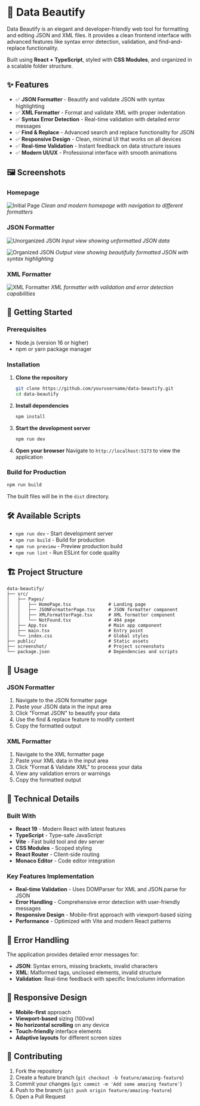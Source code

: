 # 🧼 Data Beautify

Data Beautify is an elegant and developer-friendly web tool for formatting and editing JSON and XML files. It provides a clean frontend interface with advanced features like syntax error detection, validation, and find-and-replace functionality.

Built using **React + TypeScript**, styled with **CSS Modules**, and organized in a scalable folder structure.

## ✨ Features

- ✅ **JSON Formatter** - Beautify and validate JSON with syntax highlighting
- ✅ **XML Formatter** - Format and validate XML with proper indentation
- ✅ **Syntax Error Detection** - Real-time validation with detailed error messages
- ✅ **Find & Replace** - Advanced search and replace functionality for JSON
- ✅ **Responsive Design** - Clean, minimal UI that works on all devices
- ✅ **Real-time Validation** - Instant feedback on data structure issues
- ✅ **Modern UI/UX** - Professional interface with smooth animations

## 🖼️ Screenshots

### Homepage
![Initial Page](screenshot/001_initial_page.png)
*Clean and modern homepage with navigation to different formatters*

### JSON Formatter
![Unorganized JSON](screenshot/002_un_organized_json.png)
*Input view showing unformatted JSON data*

![Organized JSON](screenshot/003_organized_json.png)
*Output view showing beautifully formatted JSON with syntax highlighting*

### XML Formatter
![XML Formatter](screenshot/004_xml_formatter.png)
*XML formatter with validation and error detection capabilities*

## 🚀 Getting Started

### Prerequisites

- Node.js (version 16 or higher)
- npm or yarn package manager

### Installation

1. **Clone the repository**
   ```bash
   git clone https://github.com/yourusername/data-beautify.git
   cd data-beautify
   ```

2. **Install dependencies**
   ```bash
   npm install
   ```

3. **Start the development server**
   ```bash
   npm run dev
   ```

4. **Open your browser**
   Navigate to `http://localhost:5173` to view the application

### Build for Production

```bash
npm run build
```

The built files will be in the `dist` directory.

## 🛠️ Available Scripts

- `npm run dev` - Start development server
- `npm run build` - Build for production
- `npm run preview` - Preview production build
- `npm run lint` - Run ESLint for code quality

## 🏗️ Project Structure

```
data-beautify/
├── src/
│   ├── Pages/
│   │   ├── HomePage.tsx              # Landing page
│   │   ├── JSONFormatterPage.tsx     # JSON formatter component
│   │   ├── XMLFormatterPage.tsx      # XML formatter component
│   │   └── NotFound.tsx              # 404 page
│   ├── App.tsx                       # Main app component
│   ├── main.tsx                      # Entry point
│   └── index.css                     # Global styles
├── public/                           # Static assets
├── screenshot/                       # Project screenshots
└── package.json                      # Dependencies and scripts
```

## 🎯 Usage

### JSON Formatter
1. Navigate to the JSON formatter page
2. Paste your JSON data in the input area
3. Click "Format JSON" to beautify your data
4. Use the find & replace feature to modify content
5. Copy the formatted output

### XML Formatter
1. Navigate to the XML formatter page
2. Paste your XML data in the input area
3. Click "Format & Validate XML" to process your data
4. View any validation errors or warnings
5. Copy the formatted output

## 🔧 Technical Details

### Built With
- **React 19** - Modern React with latest features
- **TypeScript** - Type-safe JavaScript
- **Vite** - Fast build tool and dev server
- **CSS Modules** - Scoped styling
- **React Router** - Client-side routing
- **Monaco Editor** - Code editor integration

### Key Features Implementation
- **Real-time Validation** - Uses DOMParser for XML and JSON.parse for JSON
- **Error Handling** - Comprehensive error detection with user-friendly messages
- **Responsive Design** - Mobile-first approach with viewport-based sizing
- **Performance** - Optimized with Vite and modern React patterns

## 🐛 Error Handling

The application provides detailed error messages for:
- **JSON**: Syntax errors, missing brackets, invalid characters
- **XML**: Malformed tags, unclosed elements, invalid structure
- **Validation**: Real-time feedback with specific line/column information

## 📱 Responsive Design

- **Mobile-first** approach
- **Viewport-based** sizing (100vw)
- **No horizontal scrolling** on any device
- **Touch-friendly** interface elements
- **Adaptive layouts** for different screen sizes

## 🤝 Contributing

1. Fork the repository
2. Create a feature branch (`git checkout -b feature/amazing-feature`)
3. Commit your changes (`git commit -m 'Add some amazing feature'`)
4. Push to the branch (`git push origin feature/amazing-feature`)
5. Open a Pull Request
